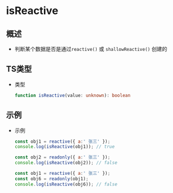 # isReactive

## 概述

  - 判断某个数据是否是通过`reactive()` 或 `shallowReactive()` 创建的

## TS类型

  - 类型

    ```typescript
    function isReactive(value: unknown): boolean
    ```

## 示例

  - 示例

    ```javascript
    const obj1 = reactive({ a:' 张三' });
    console.log(isReactive(obj1)); // true

    ```

    ```javascript
    const obj2 = readonly({ a:' 张三' });
    console.log(isReactive(obj2)); // false
    ```

    ```javascript
    const obj1 = reactive({ a:' 张三' });
    const obj6 = readonly(obj1);
    console.log(isReactive(obj6)); // false
    ```
